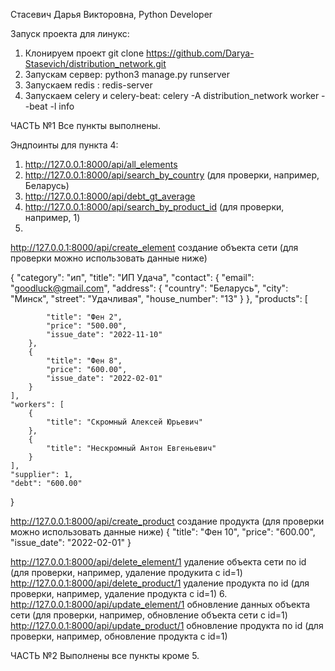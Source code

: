 Стасевич Дарья Викторовна, Python Developer

Запуск проекта для линукс:
1. Клонируем проект git clone https://github.com/Darya-Stasevich/distribution_network.git
2. Запускам сервер: python3 manage.py runserver
3. Запускаем redis : redis-server
4. Запускаем celery и celery-beat: celery -A  distribution_network worker --beat -l info


ЧАСТЬ №1
Все пункты выполнены.

Эндпоинты для пункта 4:
1. http://127.0.0.1:8000/api/all_elements
2. http://127.0.0.1:8000/api/search_by_country (для проверки, например, Беларусь)
3. http://127.0.0.1:8000/api/debt_gt_average
4. http://127.0.0.1:8000/api/search_by_product_id (для проверки, например, 1)
5.
http://127.0.0.1:8000/api/create_element   создание объекта сети (для проверки можно использовать данные ниже)

{
    "category": "ип",
    "title": "ИП Удача",
    "contact": {
        "email": "goodluck@gmail.com",
        "address": {
            "country": "Беларусь",
            "city": "Минск",
            "street": "Удачливая",
            "house_number": "13"
        }
    },
    "products": [

            "title": "Фен 2",
            "price": "500.00",
            "issue_date": "2022-11-10"
        },
        {
            "title": "Фен 8",
            "price": "600.00",
            "issue_date": "2022-02-01"
        }
    ],
    "workers": [
        {
            "title": "Скромный Алексей Юрьевич"
        },
        {
            "title": "Нескромный Антон Евгеньевич"
        }
    ],
    "supplier": 1,
    "debt": "600.00"
}

http://127.0.0.1:8000/api/create_product  создание продукта (для проверки можно использовать данные ниже)
{
    "title": "Фен 10",
    "price": "600.00",
    "issue_date": "2022-02-01"
}

http://127.0.0.1:8000/api/delete_element/1  удаление объекта сети  по id (для проверки, например, удаление продукита с id=1)
http://127.0.0.1:8000/api/delete_product/1  удаление продукта по id (для проверки, например, удаление продукта с id=1)
6.
http://127.0.0.1:8000/api/update_element/1  обновление данных объекта сети (для проверки, например, обновление объекта сети с id=1)
http://127.0.0.1:8000/api/update_product/1  обновление продукта по id (для проверки, например, обновление продукта с id=1)



ЧАСТЬ №2
Выполнены все пункты кроме 5.
